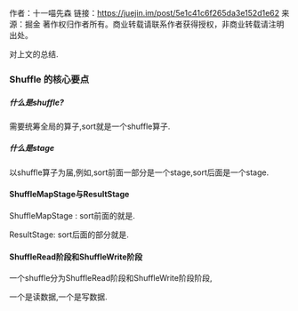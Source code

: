 作者：十一喵先森
链接：https://juejin.im/post/5e1c41c6f265da3e152d1e62
来源：掘金
著作权归作者所有。商业转载请联系作者获得授权，非商业转载请注明出处。

对上文的总结.

### Shuffle 的核心要点

##### 什么是shuffle?

需要统筹全局的算子,sort就是一个shuffle算子.

##### 什么是stage

以shuffle算子为届,例如,sort前面一部分是一个stage,sort后面是一个stage.

#### ShuffleMapStage与ResultStage

ShuffleMapStage :	 sort前面的就是.

ResultStage: 	sort后面的部分就是.

#### ShuffleRead阶段和ShuffleWrite阶段

一个shuffle分为ShuffleRead阶段和ShuffleWrite阶段阶段,

一个是读数据,一个是写数据.



